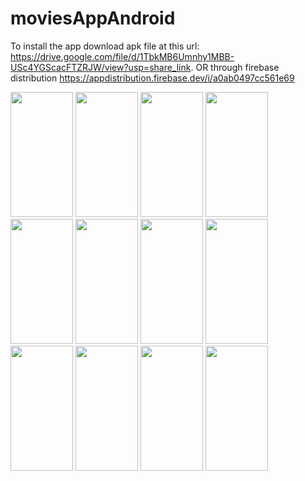 # moviesAppAndroid

To install the app download apk file at this url: https://drive.google.com/file/d/1TbkMB6Umnhy1MBB-USc4YGScacFTZRJW/view?usp=share_link. OR through firebase distribution https://appdistribution.firebase.dev/i/a0ab0497cc561e69

<img src = "https://user-images.githubusercontent.com/76631862/210286641-701b0a0d-be6a-46f9-80ff-4a5cdef06225.png" width="100" height="200"/> <img src = "https://user-images.githubusercontent.com/76631862/210286646-fe1d40a2-4c67-40d6-9a37-09d84f7d3b36.png" width="100" height="200"/> <img src = "https://user-images.githubusercontent.com/76631862/210286648-ee0cf3db-e11f-4c1e-aeed-098aa03018e9.png" width="100" height="200"/> <img src = "https://user-images.githubusercontent.com/76631862/210286649-e4f9ce1e-3bd6-4a3d-82bb-cbc091ff6cbb.png" width="100" height="200"/> <img src = "https://user-images.githubusercontent.com/76631862/210286650-af6917a9-7dd2-4cbc-bf5c-78fd390e243e.png" width="100" height="200"/> <img src = "https://user-images.githubusercontent.com/76631862/210286651-3f715490-93b9-4f84-a062-46c24ece88b6.png" width="100" height="200"/> <img src = "https://user-images.githubusercontent.com/76631862/210286652-df061056-18be-4d5c-92d6-223fb4ad2235.png" width="100" height="200"/> <img src = "https://user-images.githubusercontent.com/76631862/210286654-db233fa0-241c-48ae-98aa-a01a5b5f37f9.png" width="100" height="200"/> <img src = "https://user-images.githubusercontent.com/76631862/210286655-6b2fcc39-548b-498d-bf4d-3416b5cb090a.png" width="100" height="200"/> <img src = "https://user-images.githubusercontent.com/76631862/210286656-7931826f-cdb2-4d4e-942d-1653c32e76aa.png" width="100" height="200"/> <img src = "https://user-images.githubusercontent.com/76631862/210286658-71e9691a-b29b-4a5b-8440-9d537a817ba0.png" width="100" height="200"/> <img src = "https://user-images.githubusercontent.com/76631862/210286660-8c8282b6-c1e6-40e1-aef7-b971ab9e1a6d.png" width="100" height="200"/>
